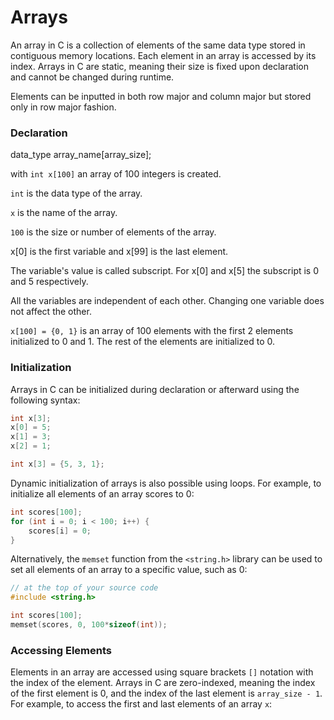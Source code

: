 # Arrays

An array in C is a collection of elements of the same data type stored in contiguous memory locations. Each element in an array is accessed by its index. Arrays in C are static, meaning their size is fixed upon declaration and cannot be changed during runtime.

Elements can be inputted in both row major and column major but stored only in row major fashion.

### Declaration

data_type array_name[array_size];

with `int x[100]` an array of 100 integers is created.

`int` is the data type of the array.

`x` is the name of the array.

`100` is the size or number of elements of the array.

x[0] is the first variable and x[99] is the last element.

The variable's value is called subscript. For x[0] and x[5] the subscript is 0 and 5 respectively.

All the variables are independent of each other. Changing one variable does not affect the other.



`x[100] = {0, 1}` is an array of 100 elements with the first 2 elements initialized to 0 and 1. The rest of the elements are initialized to 0.


### Initialization 

Arrays in C can be initialized during declaration or afterward using the following syntax:

```c
int x[3];
x[0] = 5;
x[1] = 3;
x[2] = 1;
```

```c
int x[3] = {5, 3, 1};
```

Dynamic initialization of arrays is also possible using loops. For example, to initialize all elements of an array scores to 0:

```C
int scores[100];
for (int i = 0; i < 100; i++) {
    scores[i] = 0;
}
```

Alternatively, the `memset` function from the `<string.h>` library can be used to set all elements of an array to a specific value, such as 0:

```C
// at the top of your source code
#include <string.h>

int scores[100];
memset(scores, 0, 100*sizeof(int));
```

### Accessing Elements

Elements in an array are accessed using square brackets `[]` notation with the index of the element. Arrays in C are zero-indexed, meaning the index of the first element is 0, and the index of the last element is `array_size - 1`. For example, to access the first and last elements of an array `x`: